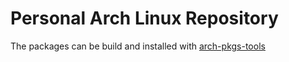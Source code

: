 # Personal Arch Linux Repository

The packages can be build and installed with [arch-pkgs-tools](https://github.com/salif/arch-pkgs-tools)
